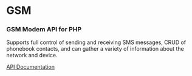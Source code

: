 # GSM
### GSM Modem API for PHP

Supports full control of sending and receiving SMS messages, CRUD of phonebook contacts, and can gather a variety of information about the network and device.

[API Documentation](http://priv.viper-7.com/gsm/classes/GSM.html)
